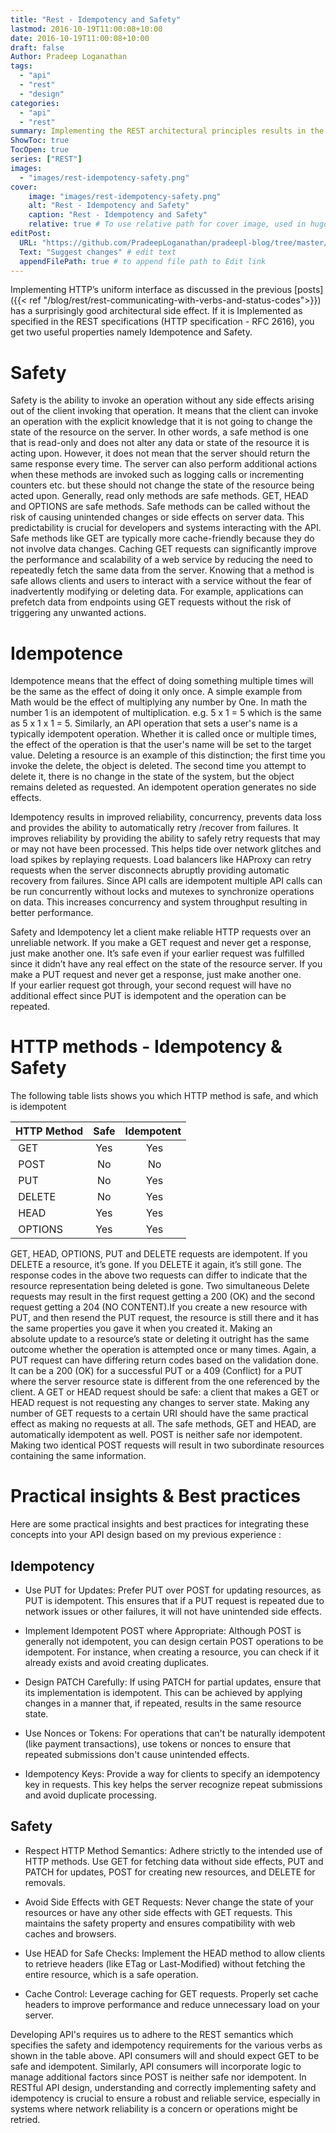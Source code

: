 ```yaml
---
title: "Rest - Idempotency and Safety"
lastmod: 2016-10-19T11:00:08+10:00
date: 2016-10-19T11:00:08+10:00
draft: false
Author: Pradeep Loganathan
tags: 
  - "api"
  - "rest"
  - "design"
categories: 
  - "api"
  - "rest"
summary: Implementing the REST architectural principles results in the both Idempotency and safety being incorporated into the system. This is not however not completely automatic and needs to be thought through in detail. 
ShowToc: true
TocOpen: true
series: ["REST"]
images:
  - "images/rest-idempotency-safety.png"
cover:
    image: "images/rest-idempotency-safety.png"
    alt: "Rest - Idempotency and Safety"
    caption: "Rest - Idempotency and Safety"
    relative: true # To use relative path for cover image, used in hugo Page-bundles
editPost:
  URL: "https://github.com/PradeepLoganathan/pradeepl-blog/tree/master/content"
  Text: "Suggest changes" # edit text
  appendFilePath: true # to append file path to Edit link
---
```


Implementing HTTP’s uniform interface as discussed in the previous [posts]({{< ref "/blog/rest/rest-communicating-with-verbs-and-status-codes">}}) has a surprisingly good architectural side effect. If it is Implemented as specified in the REST specifications (HTTP specification - RFC 2616), you get two useful properties namely Idempotence and Safety.

# Safety

Safety is the ability to invoke an operation without any side effects arising out of the client invoking that operation. It means that the client can invoke an operation with the explicit knowledge that it is not going to change the state of the resource on the server.  In other words, a safe method is one that is read-only and does not alter any data or state of the resource it is acting upon. However, it does not mean that the server should return the same response every time. The server can also perform additional actions when these methods are invoked such as logging calls or incrementing counters etc. but these should not change the state of the resource being acted upon. Generally, read only methods are safe methods. GET, HEAD and OPTIONS are safe methods.
Safe methods can be called without the risk of causing unintended changes or side effects on server data. This predictability is crucial for developers and systems interacting with the API. Safe methods like GET are typically more cache-friendly because they do not involve data changes. Caching GET requests can significantly improve the performance and scalability of a web service by reducing the need to repeatedly fetch the same data from the server. Knowing that a method is safe allows clients and users to interact with a service without the fear of inadvertently modifying or deleting data. For example, applications can prefetch data from endpoints using GET requests without the risk of triggering any unwanted actions.

# Idempotence

Idempotence means that the effect of doing something multiple times will be the same as the effect of doing it only once. A simple example from Math would be the effect of multiplying any number by One. In math the number 1 is an idempotent of multiplication. e.g. 5 x 1 = 5 which is the same as 5 x 1 x 1 = 5. Similarly, an API operation that sets a user's name is a typically idempotent operation. Whether it is called once or multiple times, the effect of the operation is that the user's name will be set to the target value. Deleting a resource is an example of this distinction; the first time you invoke the delete, the object is deleted. The second time you attempt to delete it, there is no change in the state of the system, but the object remains deleted as requested. An idempotent operation generates no side effects.

Idempotency results in improved reliability, concurrency, prevents data loss and provides the ability to automatically retry /recover from failures. It improves reliability by providing the ability to safely retry requests that may or may not have been processed. This helps tide over network glitches and load spikes by replaying requests. Load balancers like HAProxy can retry requests when the server disconnects abruptly providing automatic recovery from failures. Since API calls are idempotent multiple API calls can be run concurrently without locks and mutexes to synchronize operations on data. This increases concurrency and system throughput resulting in better performance.

Safety and Idempotency let a client make reliable HTTP requests over an unreliable network. If you make a GET request and never get a response, just make another one. It’s safe even if your earlier request was fulfilled since it didn’t have any real effect on the state of the resource server. If you make a PUT request and never get a response, just make another one. If your earlier request got through, your second request will have no additional effect since PUT is idempotent and the operation can be repeated.

# HTTP methods - Idempotency & Safety

The following table lists shows you which HTTP method is safe, and which is idempotent

| HTTP Method | Safe| Idempotent |
| :---       | :---: | :---:   |
|  GET        | Yes |  Yes       |
|  POST       | No  |  No        |
|  PUT        | No  |  Yes       |
|  DELETE     | No  |  Yes       |
|  HEAD       | Yes |  Yes       |
|  OPTIONS    | Yes |  Yes       |

GET, HEAD, OPTIONS, PUT and DELETE requests are idempotent. If you DELETE a resource, it’s gone. If you DELETE it again, it’s still gone. The response codes in the above two requests can differ to indicate that the resource representation being deleted is gone. Two simultaneous Delete requests may result in the first request getting a 200 (OK) and the second request getting a 204 (NO CONTENT).If you create a new resource with PUT, and then resend the PUT request, the resource is still there and it has the same properties you gave it when you created it. Making an absolute update to a resource’s state or deleting it outright has the same outcome whether the operation is attempted once or many times. Again, a PUT request can have differing return codes based on the validation done. It can be a 200 (OK) for a successful PUT or a 409 (Conflict) for a PUT where the server resource state is different from the one referenced by the client. A GET or HEAD request should be safe: a client that makes a GET or HEAD request is not requesting any changes to server state. Making any number of GET requests to a certain URI should have the same practical effect as making no requests at all. The safe methods, GET and HEAD, are automatically idempotent as well. POST is neither safe nor idempotent. Making two identical POST requests will result in two subordinate resources containing the same information.

# Practical insights & Best practices

Here are some practical insights and best practices for integrating these concepts into your API design based on my previous experience :

## Idempotency

- Use PUT for Updates: Prefer PUT over POST for updating resources, as PUT is idempotent. This ensures that if a PUT request is repeated due to network issues or other failures, it will not have unintended side effects.

- Implement Idempotent POST where Appropriate: Although POST is generally not idempotent, you can design certain POST operations to be idempotent. For instance, when creating a resource, you can check if it already exists and avoid creating duplicates.

- Design PATCH Carefully: If using PATCH for partial updates, ensure that its implementation is idempotent. This can be achieved by applying changes in a manner that, if repeated, results in the same resource state.

- Use Nonces or Tokens: For operations that can't be naturally idempotent (like payment transactions), use tokens or nonces to ensure that repeated submissions don't cause unintended effects.

- Idempotency Keys: Provide a way for clients to specify an idempotency key in requests. This key helps the server recognize repeat submissions and avoid duplicate processing.

## Safety

- Respect HTTP Method Semantics: Adhere strictly to the intended use of HTTP methods. Use GET for fetching data without side effects, PUT and PATCH for updates, POST for creating new resources, and DELETE for removals.

- Avoid Side Effects with GET Requests: Never change the state of your resources or have any other side effects with GET requests. This maintains the safety property and ensures compatibility with web caches and browsers.

- Use HEAD for Safe Checks: Implement the HEAD method to allow clients to retrieve headers (like ETag or Last-Modified) without fetching the entire resource, which is a safe operation.

- Cache Control: Leverage caching for GET requests. Properly set cache headers to improve performance and reduce unnecessary load on your server.

Developing API's requires us to adhere to the REST semantics which specifies the safety and idempotency requirements for the various verbs as shown in the table above. API consumers will and should expect GET to be safe and idempotent. Similarly, API consumers will incorporate logic to manage additional factors since POST is neither safe nor idempotent. In RESTful API design, understanding and correctly implementing safety and idempotency is crucial to ensure a robust and reliable service, especially in systems where network reliability is a concern or operations might be retried.
